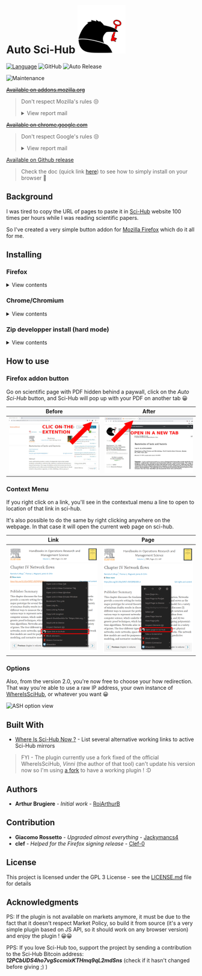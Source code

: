 # Auto Sci-Hub ![Auto Sci-Hub Logo](https://raw.githubusercontent.com/RoiArthurB/Side-Auto_Sci-Hub/master/icons/logo-128.png)

[![Language](https://img.shields.io/badge/language-JavaScript-brightgreen.svg)](https://developer.mozilla.org/en-US/docs/Web/JavaScript)
![GitHub](https://img.shields.io/github/license/RoiArthurB/Side-Auto_Sci-Hub.svg) 
![Auto Release](https://github.com/RoiArthurB/Side-Auto_Sci-Hub/workflows/Auto%20Release/badge.svg)

![Maintenance](https://img.shields.io/maintenance/yes/2023.svg)

[~~Available on addons.mozilla.org~~](https://addons.mozilla.org/en-US/firefox/addon/auto-sci-hub/)

> Don't respect Mozilla's rules 😒
> <details><summary>View report mail</summary>
> Dear contributor,
>
> We received a notification under Mozilla’s Digital Millennium Copyright Act (“DMCA”) and Trademark policy (https://www.mozilla.org/about/legal/report-infringement/) complaining of allegedly infringing activity by you on our service at https://addons.mozilla.org/en-US/firefox/addon/auto-sci-hub. We have removed or disabled access to your add-on identified by the claimant as infringing the claimant's trademark.
>
> The notice included the following report:
>
> From DeVore & DeMarco LLP:
>
> We are litigation counsel for Elsevier Inc., a leading publisher of scientific, engineering, and medical books and journals. Elsevier provides , among other things, the ScienceDirect platform, through which it distributes scientific journal articles in which it holds the copyright. In order to protect its copyright interest in those articles, Elsevier brought a civil action against a number of websites commonly known as "Sci-Hub" and "LibGen" or "Library Genesis" and their respective mirrors which engage in the large-scale infringement of those copyrights. On June 21, 2017, Elsevier obtained a judgement against those websites which, among other things, enjoined the websites, their operators, and anyone acting in concert with them, from infringing Elsevier' s copyrighted works or assisting others in doing so.
>
> We write to inform you of the presence of a number of add-ons for the Firefox web browser which are designed specifically to assist their users in infringing Elsevier 's (and other publisher') copyrights through the websites operated by the defendants in the above-mentioned civil action. We request that these extensions be removed from the Firefox Browser Add-Ons website (addons.mozilla.org) because they (1) violate the DMCA, including Section 1201 (circumvention of copyright protection systems); (2) operate in concert with the defendants in the above-mentioned civil action to violate Elsevier's copyrights in violation of the court 's order enjoining such conduct; and (3) are manifestly in violation of Mozilla's Conditions of Use (https://www.mozilla.om:/enUS/about/legal /acceptable-useD which expressly prohibit, among other things, illegal content and content which violates the copyright or other intellectual property rights of others. We therefore request that the following add-ons be promptly removed.
> </details>

[~~Available on chrome.google.com~~](https://chrome.google.com/webstore/detail/auto-sci-hub/nlogbpfgpkffmombiknfdoogphkimmmd/related?hl=en-US&authuser=0) 

> Don't respect Google's rules 😒
>
> <details><summary>View report mail</summary>
> Dear developer,
> 
> Your Google Chrome item "Auto Sci-Hub" with the ID nlogbpfgpkffmombiknfdoogphkimmmd did not comply with our rules and has been removed from the Chrome Web Store.
> 
> Your item did not comply with the following section of our Program Rules :
> 
> "Content Rules"
> 
> * We do not authorize products or services that facilitate unauthorized access to the content of websites that bypass paywalls.
> 
> 
> Once your item complies with the Chrome Web Store rules, you will be able to request that it be republished on the Chrome Web Store Developer Dashboard. Before publishing it again, we will check if it is compliant.
> 
> Please respond to this email if you have any questions about its content. The Chrome Web Store Developer Support team will contact you to follow up on your request.
> 
> 
> Important Note :
> 
> Repeated or harmful non-compliance with the Chrome Web Store rules can lead to suspension of your developer account or banning from using the Chrome Web Store platform.
> 
> It may also lead to the suspension of related Google services associated with your Google Account.
> 
> 
> Sincerely,
> 
> Chrome Web Store Developer Support
> </details>

[Available on Github release](https://github.com/RoiArthurB/Side-Auto_Sci-Hub/releases/latest)

> Check the doc (quick link [here](https://roiarthurb.github.io/Side-Auto_Sci-Hub/#installing)) to see how to simply install on your browser 🐻

## Background

I was tired to copy the URL of pages to paste it in [Sci-Hub](https://en.wikipedia.org/wiki/Sci-Hub) website 100 times per hours while I was reading scientific papers. 

So I've created a very simple button addon for [Mozilla Firefox](https://www.mozilla.org/en-US/firefox/) which do it all for me.

## Installing

### Firefox

<details>
  <summary>View contents</summary>
  <ol>
    <li>Download the <code>.xpi</code> file from the <a href="https://github.com/RoiArthurB/Side-Auto_Sci-Hub/releases">latest release</a></li>
    <li>Click the <em>Continue to install</em> pop-up button</li>
    <li>Enjoy the plugin <g-emoji class="g-emoji" alias="bear" fallback-src="https://github.githubassets.com/images/icons/emoji/unicode/1f43b.png"><img class="emoji" alt="bear" src="https://github.githubassets.com/images/icons/emoji/unicode/1f43b.png" width="20" height="20"></g-emoji></li>
  </ol>
</details>
  
### Chrome/Chromium

<details>
  <summary>View contents</summary>
  <ol>
    <li>Download the <code>.crx</code> file from the <a href="https://github.com/RoiArthurB/Side-Auto_Sci-Hub/releases">latest release</a></li>
    <li>Open the chrome://extensions/ link</li>
    <li>Enable the <code>Developer Mode</code></li>
    <li>Drag and drop the downloaded crx file in the browser window</li>
    <li>Click the <em>Add extension</em> pop-up button</li>
    <li>Enjoy the plugin <g-emoji class="g-emoji" alias="bear" fallback-src="https://github.githubassets.com/images/icons/emoji/unicode/1f43b.png"><img class="emoji" alt="bear" src="https://github.githubassets.com/images/icons/emoji/unicode/1f43b.png" width="20" height="20"></g-emoji></li>
  </ol>
</details>

### Zip developper install (hard mode)

<details>
  <summary>View contents</summary>
  
  <h4>Firefox</h4>

  <p>Open the debug page on the addon section</p>
  <pre><code>about:debugging#addons</code></pre>
  <blockquote>
    <p>Depending on your version of Firefox, this link may redirect you somewhere else. e.g. Ff 71 =&gt; <code>about:debugging#/runtime/this-firefox</code></p>
  </blockquote>
  <p>From that webpage, press the bug button <strong>Load Temporary Addon-On...</strong> and choose the <em>manifest.json</em>.</p>
  
  <h4>Chrome/Chromium</h4>
  
  <ol>
    <li>Download and extract the latest zip from <a href="https://github.com/RoiArthurB/Side-Auto_Sci-Hub/releases">https://github.com/RoiArthurB/Side-Auto_Sci-Hub/releases</a></li>
    <li>Delete _config.yml from the folder (Chrome doesn't like reading files starting with _ for some reason but this file is for <a href="https://roiarthurb.github.io/Side-Auto_Sci-Hub/" rel="nofollow">the GitHub Pages site</a> so removing it isn't an issue)</li>
    <li>Go to Chrome's extensions page, enable Developer Mode</li>
    <li>Click Load unpacked, and select the extracted zip folder.</li>
  </ol>
  <p>You'll also need to right click the Open in Sci Hub toolbar icon now, click Options, then change the URL to another Sci-Hub mirror because whereisscihub.now.sh is down.</p>
  <p>Also, as written above, the plugin is not (and will never be) on the chrome store because it doesn't respect <a href="https://developer.chrome.com/webstore/program_policies#content_policies" rel="nofollow">it's policy</a></p>
  <blockquote>
    <p>Prohibited Products:</p>
    <p>We don't allow products or services that:</p>
    <ul>
      <li><strong>Facilitate unauthorized access to content on websites, such as circumventing paywalls or login restrictions</strong></li>
      <li>Encourage, facilitate, or enable the unauthorized access, download, or streaming of copyrighted content or media</li>
      <li>Mine cryptocurrency</li>
    </ul>
  </blockquote>
</details>

## How to use

### Firefox addon button

Go on scientific page with PDF hidden behind a paywall, click on the _Auto Sci-Hub_ button, and Sci-Hub will pop up with your PDF on another tab 😀

Before | After
--- | ---
![Before screen](https://raw.githubusercontent.com/RoiArthurB/Side-Auto_Sci-Hub/master/ressources/before.jpg) | ![After screen](https://raw.githubusercontent.com/RoiArthurB/Side-Auto_Sci-Hub/master/ressources/after.jpg)

### Context Menu

If you right click on a link, you'll see in the contextual menu a line to open to location of that link in sci-hub.

It's also possible to do the same by right clicking anywhere on the webpage. In that case it will open the current web page on sci-hub.

Link | Page
--- | ---
![contextual link](https://raw.githubusercontent.com/RoiArthurB/Side-Auto_Sci-Hub/master/ressources/link.png) | ![contextual page](https://raw.githubusercontent.com/RoiArthurB/Side-Auto_Sci-Hub/master/ressources/page.png)

<!-- A huge thanks to @Jackymancs4 for that awesome work ! :D -->

### Options

Also, from the version 2.0, you're now free to choose your how redirection. That way you're able to use a raw IP address, your own instance of [WhereIsSciHub](https://gitlab.com/Flockademic/whereisscihub), or whatever you want 😀

![ASH option view](https://user-images.githubusercontent.com/6759913/73458392-7caa6d80-4375-11ea-96b9-a25a754c6707.png)

## Built With
* [Where Is Sci-Hub Now ?](https://whereisscihub.now.sh/) - List several alternative working links to active Sci-Hub mirrors

> FYI - The plugin currently use a fork fixed of the official WhereIsSciHub, _Vinni_ (the author of that tool) can't update his version now so I'm using [a fork](https://gitlab.com/Flockademic/whereisscihub/-/merge_requests/4) to have a working plugin ! :D 

## Authors

* **Arthur Brugiere** - *Initial work* - [RoiArthurB](https://github.com/RoiArthurB)

## Contribution

* **Giacomo Rossetto** - *Upgraded almost everything* - [Jackymancs4](https://github.com/Jackymancs4)
* **clef** - *Helped for the Firefox signing release* - [Clef-0](https://github.com/Clef-0)

## License

This project is licensed under the GPL 3 License - see the [LICENSE.md](LICENSE.md) file for details

## Acknowledgments

PS: If the plugin is not available on markets anymore, it must be due to the fact that it doesn't respect Market Policy, so build it from source (it's a very simple plugin based on JS API, so it should work on any browser version) and enjoy the plugin ! 😀😀

PPS: If you love Sci-Hub too, support the project by sending a contribution to the Sci-Hub Bitcoin address: ***12PCbUDS4ho7vgSccmixKTHmq9qL2mdSns*** (check if it hasn't changed before giving ;) )

